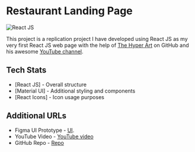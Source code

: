 # Restaurant Landing Page

![React JS](https://i.ibb.co/N3RD9wG/Powered-by-React-JS-200px.png)

This project is a replication project I have developed using React JS as my very first React JS web page with the help of
[The Hyper Art](https://github.com/thehyperart11) on GitHub and his awesome [YouTube channel](https://youtu.be/GVjIflROwJ4).

## Tech Stats

- [React JS] - Overall structure
- [Material UI] - Additional styling and components
- [React Icons] - Icon usage purposes

## Additional URLs

- Figma UI Prototype - [UI](https://www.figma.com/design/oSk3FEZ7qJOTtRjKUJgYDW/Restaurant-Landing-Page-Project-For-Youtube?node-id=1-2&node-type=frame&t=j7qltjK3sJ7EuZFO-0).
- YouTube Video - [YouTube video](https://youtu.be/GVjIflROwJ4)
- GitHub Repo - [Repo](https://github.com/thehyperart11/Restaurant-Landing-Page-Tutorial)


